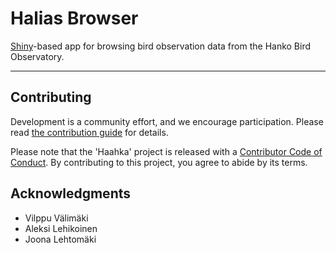 # Halias Browser

[Shiny](https://shiny.rstudio.com)-based app for browsing bird observation data
from the Hanko Bird Observatory.

----

## Contributing
Development is a community effort, and we encourage participation. Please read
[the contribution guide](https://github.com/luomus/haahka/blob/main/CONTRIBUTING.md)
for details.

Please note that the 'Haahka' project is released with a
[Contributor Code of Conduct](https://github.com/luomus/haahka/blob/main/CODE_OF_CONDUCT.md).
By contributing to this project, you agree to abide by its terms.

## Acknowledgments

* Vilppu Välimäki
* Aleksi Lehikoinen
* Joona Lehtomäki
